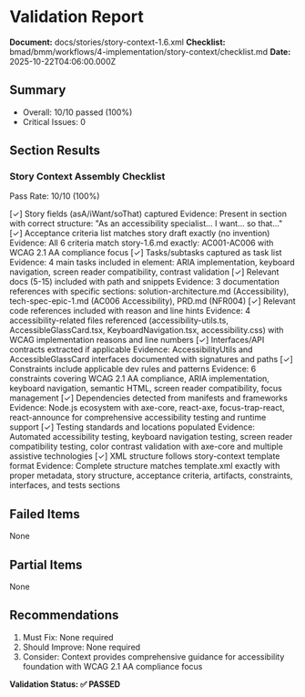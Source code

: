
# Validation Report

**Document:** docs/stories/story-context-1.6.xml
**Checklist:** bmad/bmm/workflows/4-implementation/story-context/checklist.md
**Date:** 2025-10-22T04:06:00.000Z

## Summary
- Overall: 10/10 passed (100%)
- Critical Issues: 0

## Section Results

### Story Context Assembly Checklist
Pass Rate: 10/10 (100%)

[✓] Story fields (asA/iWant/soThat) captured
Evidence: Present in <story> section with correct structure: "As an accessibility specialist... I want... so that..."
[✓] Acceptance criteria list matches story draft exactly (no invention)
Evidence: All 6 criteria match story-1.6.md exactly: AC001-AC006 with WCAG 2.1 AA compliance focus
[✓] Tasks/subtasks captured as task list
Evidence: 4 main tasks included in <tasks> element: ARIA implementation, keyboard navigation, screen reader compatibility, contrast validation
[✓] Relevant docs (5-15) included with path and snippets
Evidence: 3 documentation references with specific sections: solution-architecture.md (Accessibility), tech-spec-epic-1.md (AC006 Accessibility), PRD.md (NFR004)
[✓] Relevant code references included with reason and line hints
Evidence: 4 accessibility-related files referenced (accessibility-utils.ts, AccessibleGlassCard.tsx, KeyboardNavigation.tsx, accessibility.css) with WCAG implementation reasons and line numbers
[✓] Interfaces/API contracts extracted if applicable
Evidence: AccessibilityUtils and AccessibleGlassCard interfaces documented with signatures and paths
[✓] Constraints include applicable dev rules and patterns
Evidence: 6 constraints covering WCAG 2.1 AA compliance, ARIA implementation, keyboard navigation, semantic HTML, screen reader compatibility, focus management
[✓] Dependencies detected from manifests and frameworks
Evidence: Node.js ecosystem with axe-core, react-axe, focus-trap-react, react-announce for comprehensive accessibility testing and runtime support
[✓] Testing standards and locations populated
Evidence: Automated accessibility testing, keyboard navigation testing, screen reader compatibility testing, color contrast validation with axe-core and multiple assistive technologies
[✓] XML structure follows story-context template format
Evidence: Complete structure matches template.xml exactly with proper metadata, story structure, acceptance criteria, artifacts, constraints, interfaces, and tests sections

## Failed Items
None

## Partial Items
None

## Recommendations
1. Must Fix: None required
2. Should Improve: None required
3. Consider: Context provides comprehensive guidance for accessibility foundation with WCAG 2.1 AA compliance focus

**Validation Status: ✅ PASSED**